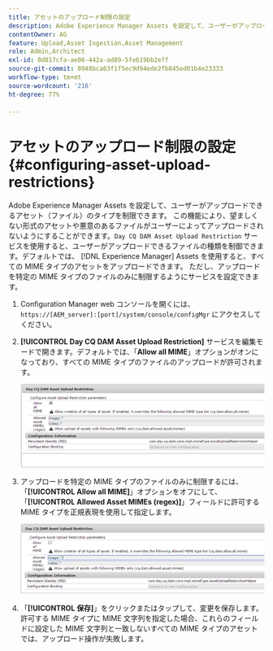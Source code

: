 ```yaml
---
title: アセットのアップロード制限の設定
description: Adobe Experience Manager Assets を設定して、ユーザーがアップロードできるアセット（ファイル）のタイプを制限する方法について説明します。
contentOwner: AG
feature: Upload,Asset Ingestion,Asset Management
role: Admin,Architect
exl-id: 0d817cfa-ae06-442a-ad89-5fe619bb2eff
source-git-commit: 8948bca63f1f5ec9d94ede2fb845ed01b4e23333
workflow-type: tm+mt
source-wordcount: '216'
ht-degree: 77%

---
```


# アセットのアップロード制限の設定 {#configuring-asset-upload-restrictions}

Adobe Experience Manager Assets を設定して、ユーザーがアップロードできるアセット（ファイル）のタイプを制限できます。 この機能により、望ましくない形式のアセットや悪意のあるファイルがユーザーによってアップロードされないようにすることができます。`Day CQ DAM Asset Upload Restriction` サービスを使用すると、ユーザーがアップロードできるファイルの種類を制御できます。デフォルトでは、 [!DNL Experience Manager] Assets を使用すると、すべての MIME タイプのアセットをアップロードできます。 ただし、アップロードを特定の MIME タイプのファイルのみに制限するようにサービスを設定できます。

1. Configuration Manager web コンソールを開くには、 `https://[AEM_server]:[port]/system/console/configMgr` にアクセスしてください。
1. **[!UICONTROL Day CQ DAM Asset Upload Restriction]** サービスを編集モードで開きます。デフォルトでは、「**Allow all MIME**」オプションがオンになっており、すべての MIME タイプのファイルのアップロードが許可されます。

   ![chlimage_1-378](assets/chlimage_1-378.png)

1. アップロードを特定の MIME タイプのファイルのみに制限するには、「**[!UICONTROL Allow all MIME]**」オプションをオフにして、「**[!UICONTROL Allowed Asset MIMEs (regex)]**」フィールドに許可する MIME タイプを正規表現を使用して指定します。

   ![chlimage_1-379](assets/chlimage_1-379.png)

1. 「**[!UICONTROL 保存]**」をクリックまたはタップして、変更を保存します。許可する MIME タイプに MIME 文字列を指定した場合、これらのフィールドに設定した MIME 文字列と一致しないすべての MIME タイプのアセットでは、アップロード操作が失敗します。
